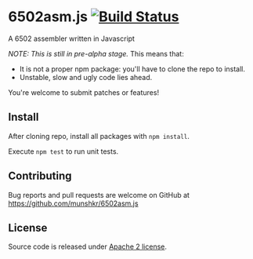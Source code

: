 # 6502asm.js [![Build Status](https://travis-ci.org/munshkr/6502asm.js.svg?branch=master)](https://travis-ci.org/munshkr/6502asm.js)

A 6502 assembler written in Javascript

*NOTE: This is still in pre-alpha stage.* This means that:

* It is not a proper npm package: you'll have to clone the repo to install.
* Unstable, slow and ugly code lies ahead.

You're welcome to submit patches or features!

## Install

After cloning repo, install all packages with `npm install`.

Execute `npm test` to run unit tests.

## Contributing

Bug reports and pull requests are welcome on GitHub at
https://github.com/munshkr/6502asm.js

## License

Source code is released under [Apache 2 license](LICENSE).
